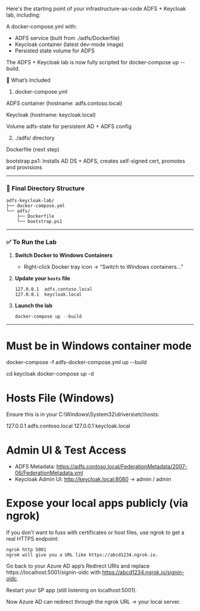 Here's the starting point of your infrastructure-as-code ADFS + Keycloak lab, including:

A docker-compose.yml with:
- ADFS service (built from ./adfs/Dockerfile)
- Keycloak container (latest dev-mode image)
- Persisted state volume for ADFS

The ADFS + Keycloak lab is now fully scripted for docker-compose up --build.

🧱 What’s Included
1. docker-compose.yml

ADFS container (hostname: adfs.contoso.local)

Keycloak (hostname: keycloak.local)

Volume adfs-state for persistent AD + ADFS config

2. ./adfs/ directory

Dockerfile (next step)

bootstrap.ps1: Installs AD DS + ADFS, creates self-signed cert, promotes and provisions

    
---

### 📂 Final Directory Structure

```
adfs-keycloak-lab/
├── docker-compose.yml
└── adfs/
    ├── Dockerfile
    └── bootstrap.ps1
```

---

### ✅ To Run the Lab

1. **Switch Docker to Windows Containers**

   * Right-click Docker tray icon → “Switch to Windows containers…”

2. **Update your `hosts` file**

   ```
   127.0.0.1  adfs.contoso.local
   127.0.0.1  keycloak.local
   ```

3. **Launch the lab**

   ```powershell
   docker-compose up --build
   ```

---

# Must be in Windows container mode
docker-compose -f adfs-docker-compose.yml up --build

cd keycloak
docker-compose up -d

# Hosts File (Windows)
Ensure this is in your C:\Windows\System32\drivers\etc\hosts:

127.0.0.1 adfs.contoso.local
127.0.0.1 keycloak.local

# Admin UI & Test Access
- ADFS Metadata: https://adfs.contoso.local/FederationMetadata/2007-06/FederationMetadata.xml
- Keycloak Admin UI: http://keycloak.local:8080 → admin / admin


# Expose your local apps publicly (via ngrok)
If you don’t want to fuss with certificates or host files, use ngrok to get a real HTTPS endpoint:

```
ngrok http 5001
ngrok will give you a URL like https://abcd1234.ngrok.io.
```

Go back to your Azure AD app’s Redirect URIs and replace https://localhost:5001/signin-oidc with https://abcd1234.ngrok.io/signin-oidc.

Restart your SP app (still listening on localhost:5001).

Now Azure AD can redirect through the ngrok URL → your local server.